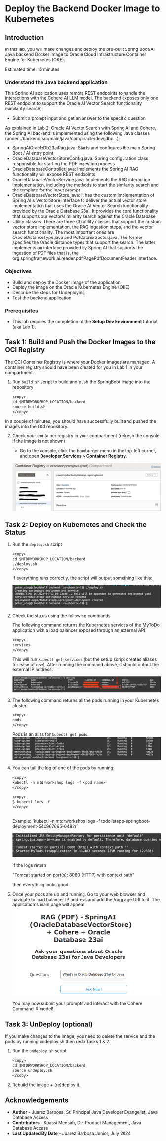 # Deploy the Backend Docker Image to Kubernetes

## Introduction

In this lab, you will make changes and deploy the pre-built Spring Boot/AI Java backend Docker image to Oracle Cloud Infrastructure Container Engine for Kubernetes (OKE).

Estimated time: 15 minutes

### Understand the Java backend application

This Spring AI application uses remote REST endpoints to handle the interactions with the Cohere AI LLM model. The backend exposes only one REST endpoint to support the Oracle AI Vector Search functionality (similarity search):

* Submit a prompt input and get an answer to the specific question

As explained in Lab 2: Oracle AI Vector Search with Spring AI and Cohere, the Spring AI backend is implemented using the following Java classes (under ./backend/src/main/java/com/oracle/dev/jdbc...):

* SpringAiOracleDb23aiRag.java: Starts and configures the main Spring Boot / AI entry point
* OracleDatabaseVectorStoreConfig.java: Spring configuration class responsible for starting the PDF ingestion process
* OracleDatabaseController.java: Implements the Spring AI RAG functionality will expose REST endpoints
* OracleDatabaseVectorService.java: Implements the RAG interaction implementation, including the methods to start the similarity search and the template for the input prompt
* OracleDatabaseVectorStore.java: It has the custom implementation of Spring AI's VectorStore interface to deliver the actual vector store implementation that uses the Oracle AI Vector Search functionality provided by the Oracle Database 23ai. It provides the core functionality that supports our vector/similarity search against the Oracle Database
* Utility classes: There are three (3) utility classes that support the custom vector store implementation, the RAG ingestion steps, and the vector search functionality. The most important ones are OracleDistanceType.java and PdfDataExtractor.java. The former specifies the Oracle distance types that support the search. The latter implements an interface provided by Spring AI that supports the ingestion of PDF files that is, the org.springframework.ai.reader.pdf.PagePdfDocumentReader interface.


### Objectives

* Build and deploy the Docker image of the application
* Deploy the image on the Oracle Kubernetes Engine (OKE)
* Describe the steps for Undeploying
* Test the backend application

### Prerequisites

* This lab requires the completion of the **Setup Dev Environment** tutorial (aka Lab 1).

## Task 1: Build and Push the Docker Images to the OCI Registry

The OCI Container Registry is where your Docker images are managed. A container registry should have been created for you in Lab 1 in your compartment.

1. Run `build.sh` script to build and push the SpringBoot image into the repository

    ```
    <copy>
    cd $MTDRWORKSHOP_LOCATION/backend
    source build.sh
    </copy>
    ```
In a couple of minutes, you should have successfully built and pushed the images into the OCI repository.

2. Check your container registry in your compartment (refresh the console if the image is not shown)

    * Go to the console, click the hamburger menu in the top-left corner, and open **Developer Services > Container Registry**.

    ![View of the registry](images/build-image.png)

## Task 2: Deploy on Kubernetes and Check the Status

1. Run the `deploy.sh` script

    ```
    <copy>
    cd $MTDRWORKSHOP_LOCATION/backend
    ./deploy.sh
    </copy>
    ```

    If everything runs correctly, the script will output something like this:

    ![Deploy output](images/deploy-output.png)

2. Check the status using the following commands

    The following command returns the Kubernetes services of the MyToDo application with a load balancer exposed through an external API

    ```
    <copy>
    services
    </copy>
    ```

    This will run `kubectl get services` (but the setup script creates aliases for ease of use). After running the command above, it should output the external IP address.

    ![Get Services](images/services.png)

3. The following command returns all the pods running in your Kubernetes cluster:

    ```
    <copy>
    pods
    </copy>
    ```

    Pods is an alias for `kubectl get pods`.
    ![Get Pods](images/get-pods.png)

4. You can tail the log of one of the pods by running:

    ```
    <copy>
    kubectl -n mtdrworkshop logs -f <pod name>
    </copy>
    ```

    ```
    <copy>
    $ kubectl logs -f
    </copy>
    ```

    <br>
    Example: `kubectl -n mtdrworkshop logs -f todolistapp-springboot-deployment-54c967665-6482r`

    ![Deploy Success](images/deploy-success.png)

    If the logs return

    "Tomcat started on port(s): 8080 (HTTP) with context path"

    then everything looks good.

5. Once your pods are up and running. Go to your web browser and navigate to load balancer IP address and add the /ragpage URI to it.
    The application's main page will appear
    ![Landing](images/application-1.png)    

    You may now submit your prompts and interact with the Cohere Command-R model!

## Task 3: UnDeploy (optional)

If you make changes to the image, you need to delete the service and the pods by running undeploy.sh then redo Tasks 1 & 2.

1. Run the `undeploy.sh` script

    ```
    <copy>
    cd $MTDRWORKSHOP_LOCATION/backend
    source undeploy.sh
    </copy>
    ```
2. Rebuild the image + (re)deploy it.

## Acknowledgements

* **Author** - Juarez Barbosa, Sr. Principal Java Developer Evangelist, Java Database Access
* **Contributors** - Kuassi Mensah, Dir. Product Management, Java Database Access
* **Last Updated By Date** - Juarez Barbosa Junior, July 2024
